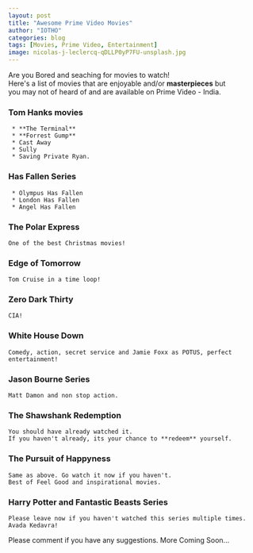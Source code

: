 ```yaml
---
layout: post
title: "Awesome Prime Video Movies"
author: "IOTHO"
categories: blog
tags: [Movies, Prime Video, Entertainment]
image: nicolas-j-leclercq-qDLLP0yP7FU-unsplash.jpg
---
```


Are you Bored and seaching for movies to watch! \
Here's a list of movies that are enjoyable and/or **masterpieces** but\
you may not of heard of and are available on Prime Video - India.


### Tom Hanks movies
     * **The Terminal**
     * **Forrest Gump** 
     * Cast Away
     * Sully
     * Saving Private Ryan. 
     
### Has Fallen Series
     * Olympus Has Fallen
     * London Has Fallen
     * Angel Has Fallen
     
### The Polar Express
    One of the best Christmas movies!
   
### Edge of Tomorrow
    Tom Cruise in a time loop!
    
### Zero Dark Thirty
    CIA!
    
### White House Down
     
    Comedy, action, secret service and Jamie Foxx as POTUS, perfect entertainment!
    
### Jason Bourne Series
    Matt Damon and non stop action.
    
### The Shawshank Redemption
    You should have already watched it.
    If you haven't already, its your chance to **redeem** yourself.
    
### The Pursuit of Happyness
    Same as above. Go watch it now if you haven't.
    Best of Feel Good and inspirational movies.
    
### Harry Potter and Fantastic Beasts Series
    Please leave now if you haven't watched this series multiple times. Avada Kedavra!
    

Please comment if you have any suggestions.
More Coming Soon...
